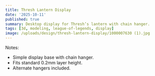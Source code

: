 ```yaml
---
title: Thresh Lantern Display
date: '2025-10-11'
published: true
summary: Desktop display for Thresh’s lantern with chain hanger.
tags: [3d, modeling, league-of-legends, display]
image: /uploads/design/thresh-lantern-display/1000007630 (1).jpg
---
```


Notes:
- Simple display base with chain hanger.
- Fits standard 0.2mm layer height.
- Alternate hangers included.

